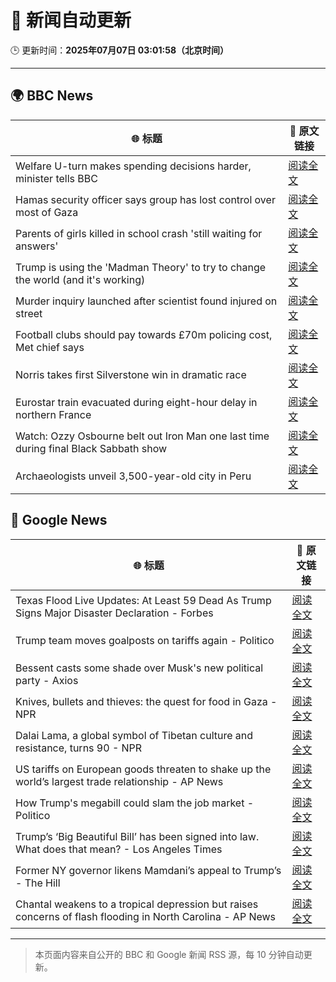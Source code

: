 # 🧠 新闻自动更新

🕒 更新时间：**2025年07月07日 03:01:58（北京时间）**

---

## 🌍 BBC News

| 🌐 标题 | 🔗 原文链接 |
|--------|-------------|
| Welfare U-turn makes spending decisions harder, minister tells BBC | [阅读全文](https://www.bbc.com/news/articles/cq8z34x914jo) |
| Hamas security officer says group has lost control over most of Gaza | [阅读全文](https://www.bbc.com/news/articles/c4gk79xlzwjo) |
| Parents of girls killed in school crash 'still waiting for answers' | [阅读全文](https://www.bbc.com/news/articles/c89e1kynjjko) |
| Trump is using the 'Madman Theory' to try to change the world (and it's working) | [阅读全文](https://www.bbc.com/news/articles/czxww2kez0go) |
| Murder inquiry launched after scientist found injured on street | [阅读全文](https://www.bbc.com/news/articles/c628965dvp1o) |
| Football clubs should pay towards £70m policing cost, Met chief says | [阅读全文](https://www.bbc.com/news/articles/cqx2338z971o) |
| Norris takes first Silverstone win in dramatic race | [阅读全文](https://www.bbc.com/sport/formula1/articles/c4gd76m7391o) |
| Eurostar train evacuated during eight-hour delay in northern France | [阅读全文](https://www.bbc.com/news/articles/c89e1511l7po) |
| Watch: Ozzy Osbourne belt out Iron Man one last time during final Black Sabbath show | [阅读全文](https://www.bbc.com/news/videos/cgjgdz94389o) |
| Archaeologists unveil 3,500-year-old city in Peru | [阅读全文](https://www.bbc.com/news/articles/c07dmx38kyeo) |

## 📰 Google News

| 🌐 标题 | 🔗 原文链接 |
|--------|-------------|
| Texas Flood Live Updates: At Least 59 Dead As Trump Signs Major Disaster Declaration - Forbes | [阅读全文](https://news.google.com/rss/articles/CBMi1AFBVV95cUxOZEoxQmloT1pUSlFYVHk0Sm8wcDVEQUpyc1VZTHV6N1Y3SHlzZmpmX2dFOTVXcFFvNUFFbDRvdE01cllKelNHdjBhcHBFbjl2X19zWkRTTTFyRGNqQ0FGSEJGUzZndFZVZmROSEhHd0doaHVvYlhqMDQ4M2REMTNuaTVGck9EdXAxeXZmdy1wY2EtOV9vd2cyOHlsZ1hFRUJ0OW1pbEJyb1V4Vy1sOEk4VTViYnBwc0NBWVNTQVNHZkRxZWgtbi1kRHUyN2pqMnJLUDdtTQ?oc=5) |
| Trump team moves goalposts on tariffs again - Politico | [阅读全文](https://news.google.com/rss/articles/CBMikAFBVV95cUxQMHlpcjVZR2UyWDB5TkFud3dzZS02UzhYM25VYnFSTGtkdjFwVUt1X2lTQTZ3WlJ1RXBlTnA0T2FCcFV1OFRjY255T1FtRjhVTDh3Qy1xYVJ3Q3JxQkpLMDQzZkF5eGpyVHVNLWlpMVRYMmFFMHVUWkNvNDBDMThoTGJtcWlWemJmdFYxUUtGcDU?oc=5) |
| Bessent casts some shade over Musk's new political party - Axios | [阅读全文](https://news.google.com/rss/articles/CBMiekFVX3lxTE41ano2NXhzZkJIUVJDNlVXNjA2QWppeVRGZlpjUmtlSXVSN0tzYjRuU0pxNmRrWkZGaVZCLXBBVjItdnkycEt4eTYtdHFOYllRTHZqRDU5RVJxQTR3bzNINWdscnRac0hlUzU2OWQ5Y0p2MlYtQXBfZ0Zn?oc=5) |
| Knives, bullets and thieves: the quest for food in Gaza - NPR | [阅读全文](https://news.google.com/rss/articles/CBMib0FVX3lxTFA1aFNDS1l4a0RHY2FBRG80NGFIYnhxMUlRWHBSRVJBOXE1ejBialBydUd0Uk5DWF9HOTROMnBvTzRRMW5CUkJaR3k5YUczUFhZMjNMMDBYQmRCS0VtRnVFLUNXQ2NZamV5TkVoOXJEQQ?oc=5) |
| Dalai Lama, a global symbol of Tibetan culture and resistance, turns 90 - NPR | [阅读全文](https://news.google.com/rss/articles/CBMickFVX3lxTE9xSXNxUUVxWnVPTkZpLWlNUXFadDJoZk1QMkcwTkVzZlMyMmJrSUNrdW55MDVmcmRlVTg0Nk5UVVZCS2pEYm92ZkF2ZmZfa0pwTG95bkdSdktqVU9ubmdwZzVtV0xFR25LcUQ2OUhiX09XUQ?oc=5) |
| US tariffs on European goods threaten to shake up the world’s largest trade relationship - AP News | [阅读全文](https://news.google.com/rss/articles/CBMikgFBVV95cUxOMk52enVsY0V6dHlWU3hIWDFONkZwSW9rbVdCaEJMZlpMVUp5T0tTQlg5M2ZfTVB6ZFpabFlFMU0yejhfTWdIejExVTcwdHR1eWZTM253dENoanNKREUyQVoxNkxmTXc5V1REbUR0c2NpRkwtaHRqV1RtNnlrUTFMUHU4OHduWEtZZkgxWGcyVUc3UQ?oc=5) |
| How Trump's megabill could slam the job market - Politico | [阅读全文](https://news.google.com/rss/articles/CBMikAFBVV95cUxOTG9WUmwxSVpaUDdsMlZaNWtnY1BxMXRYd1ZDSlhWTFRGRURhc0ZXZ1hzaEhUSXVsb3pIbTEtcEkyc0w5R05adTdULVVPNlVNZHItU00xblk5NTJRTE1LMld2bmNzcGk4dHlwSVdhRm5FNzJuOW9DUW45b2RzWUVydndZeUVNcHRvbExqQnpRSnk?oc=5) |
| Trump’s ‘Big Beautiful Bill’ has been signed into law. What does that mean? - Los Angeles Times | [阅读全文](https://news.google.com/rss/articles/CBMi3wFBVV95cUxNSXhFVFRmUDNHU0F3UWpjOEFnUG16c0VyT2M0dk5Ua3oyQkUweTRuQUV4c3JROVcxX3pIM1J5MTdpQ1dtY083YUxVS1BVYUswRjZoQjFMZW16U0xmUzRmaEI3TS15WUZOQkFhSGNDb1E4LTRzTUVIZWpsOG5hN29zX3NLVFU3LUx0Z0RyaVVLNTNaZnE2N2pMSVE3R296aEVOTU5Vdmc4ZG50UUFfWklRSk5rVFN2aVl3TDIzLUg3aEN4WFM2VE5rUzhWSTJYZ0E3djZ0amxPS2l5WWtwdmgw?oc=5) |
| Former NY governor likens Mamdani’s appeal to Trump’s - The Hill | [阅读全文](https://news.google.com/rss/articles/CBMiowFBVV95cUxOWVBwSm43THFuZ1NPV3paY28yUHRhUXpaVXRiNUtTdlJabVZha0tsSVNNMzdubW9aTDRKWVFBNThhdDMyM0pTNnBLQkMwT0VBd0JCTGE0TWpOMU5GbUZ2RW5ydkZjdHFPYWlTLVJ5QUNoWlZHbExUakFBS1RXU1Viek1HdVYydjBJRU5LQzN5NEoyM2w1ZkxpdktsZnNfbFk0WElv0gGoAUFVX3lxTFBmZ1p6MGhkSzBRVDJ0QXpMWVY5cWQtbzQ0WVZvTU5RaXJ4N2h1VEVWTG5UZ0pzR2FDcjRMSzd1dmJqcXZCb1dMYzNpTjRiUnJxcVVwTG1ZLU1NeWUwZ3ZvYzZxX3FDVGRWVXBfUkF6RGtic3daMHpMd196RUJoRll5SnQ3emZ1VkxtcTNkeHZYZFM5d3M5MnZPR1M3ZkJWejg0NjZTVWdKZw?oc=5) |
| Chantal weakens to a tropical depression but raises concerns of flash flooding in North Carolina - AP News | [阅读全文](https://news.google.com/rss/articles/CBMirAFBVV95cUxPXzlqY2l6WVRfR0ZEVDF3aVVYc3lVYVhIcmdwQjVxMlh3NDZjdU5ualZ2Y21YMWpGWWpib2xiMGN1Uzg4TW5FRW5VXzlFbU9qRjZUdlVyZkdBSWRzQkE5N3V2R3FFVmNMTjhZRjNZMXIzOVNiUFluTzNHaEk2dTJBeUFSU29tUVJxQlA5a1p6OE5XTTBLV3JQVEx4MnlWejR2M2RSUXdvR2lqb0Nw?oc=5) |

---
> 本页面内容来自公开的 BBC 和 Google 新闻 RSS 源，每 10 分钟自动更新。